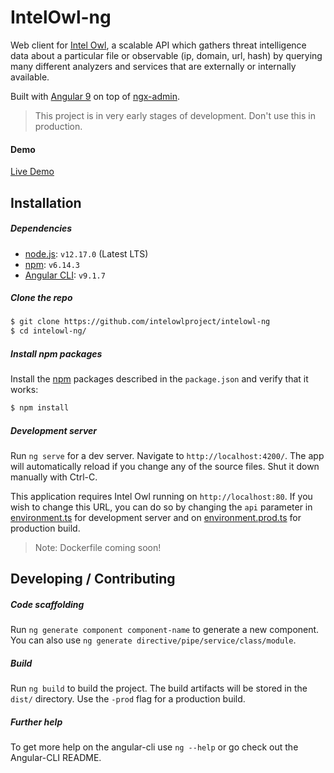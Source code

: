 # IntelOwl-ng

Web client for [Intel Owl](https://github.com/intelowlproject/intelowl), a scalable API which gathers threat intelligence data about a particular file or observable (ip, domain, url, hash) by querying many different analyzers and services that are externally or internally available.

Built with [Angular 9](https://github.com/angular/angular) on top of [ngx-admin](https://github.com/akveo/ngx-admin).

> This project is in very early stages of development. Don't use this in production.

#### Demo

[Live Demo](https://intelowlclient.firebaseapp.com/)

## Installation

##### Dependencies

- [node.js](https://github.com/nodejs/node): `v12.17.0` (Latest LTS)
- [npm](https://github.com/npm/npm): `v6.14.3`
- [Angular CLI](https://github.com/angular/angular-cli): `v9.1.7`

##### Clone the repo

```bash
$ git clone https://github.com/intelowlproject/intelowl-ng
$ cd intelowl-ng/
```

##### Install npm packages

Install the [npm](https://github.com/npm/npm) packages described in the `package.json` and verify that it works:

```bash
$ npm install
```

##### Development server

Run `ng serve` for a dev server. Navigate to `http://localhost:4200/`. The app will automatically reload if you change any of the source files. 
Shut it down manually with Ctrl-C.

This application requires Intel Owl running on `http://localhost:80`. If you wish to change this URL, you can do so by changing the `api` parameter in [environment.ts](src/environments/environment.ts) for development server and on [environment.prod.ts](src/environments/environment.prod.ts) for production build.

> Note: Dockerfile coming soon!

## Developing / Contributing

##### Code scaffolding

Run `ng generate component component-name` to generate a new component. You can also use `ng generate directive/pipe/service/class/module`.

##### Build

Run `ng build` to build the project. The build artifacts will be stored in the `dist/` directory. Use the `-prod` flag for a production build.

##### Further help

To get more help on the angular-cli use `ng --help` or go check out the Angular-CLI README.
